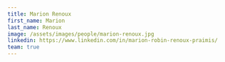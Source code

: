 ```yaml
---
title: Marion Renoux
first_name: Marion
last_name: Renoux
image: /assets/images/people/marion-renoux.jpg
linkedin: https://www.linkedin.com/in/marion-robin-renoux-praimis/
team: true
---
```

